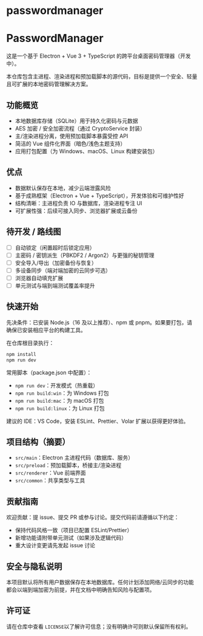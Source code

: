 # passwordmanager

# PasswordManager

这是一个基于 Electron + Vue 3 + TypeScript 的跨平台桌面密码管理器（开发中）。

本仓库包含主进程、渲染进程和预加载脚本的源代码，目标是提供一个安全、轻量且可扩展的本地密码管理解决方案。

## 功能概览

- 本地数据库存储（SQLite）用于持久化密码与元数据
- AES 加密 / 安全加密流程（通过 CryptoService 封装）
- 主/渲染进程分离，使用预加载脚本暴露受控 API
- 简洁的 Vue 组件化界面（暗色/浅色主题支持）
- 应用打包配置（为 Windows、macOS、Linux 构建安装包）

## 优点

- 数据默认保存在本地，减少云端泄露风险
- 基于成熟框架（Electron + Vue + TypeScript），开发体验和可维护性好
- 结构清晰：主进程负责 IO 与数据库，渲染进程专注 UI
- 可扩展性强：后续可接入同步、浏览器扩展或云备份

## 待开发 / 路线图

- [ ] 自动锁定（闲置超时后锁定应用）
- [ ] 主密码 / 密钥派生（PBKDF2 / Argon2）与更强的秘钥管理
- [ ] 安全导入/导出（加密备份与恢复）
- [ ] 多设备同步（端对端加密的云同步可选）
- [ ] 浏览器自动填充扩展
- [ ] 单元测试与端到端测试覆盖率提升

## 快速开始

先决条件：已安装 Node.js（16 及以上推荐）、npm 或 pnpm。如果要打包，请确保已安装相应平台的构建工具。

在仓库根目录执行：

```powershell
npm install
npm run dev
```

常用脚本（package.json 中配置）：

- `npm run dev`：开发模式（热重载）
- `npm run build:win`：为 Windows 打包
- `npm run build:mac`：为 macOS 打包
- `npm run build:linux`：为 Linux 打包

建议的 IDE：VS Code，安装 ESLint、Prettier、Volar 扩展以获得更好体验。

## 项目结构（摘要）

- `src/main`：Electron 主进程代码（数据库、服务）
- `src/preload`：预加载脚本，桥接主/渲染进程
- `src/renderer`：Vue 前端界面
- `src/common`：共享类型与工具

## 贡献指南

欢迎贡献：提 issue、提交 PR 或参与讨论。提交代码前请遵循以下约定：

- 保持代码风格一致（项目已配置 ESLint/Prettier）
- 新增功能请附带单元测试（如果涉及逻辑代码）
- 重大设计变更请先发起 issue 讨论

## 安全与隐私说明

本项目默认将所有用户数据保存在本地数据库。任何计划添加网络/云同步的功能都会以端到端加密为前提，并在文档中明确告知风险与配置项。

## 许可证

请在仓库中查看 `LICENSE`以了解许可信息；没有明确许可则默认保留所有权利。
